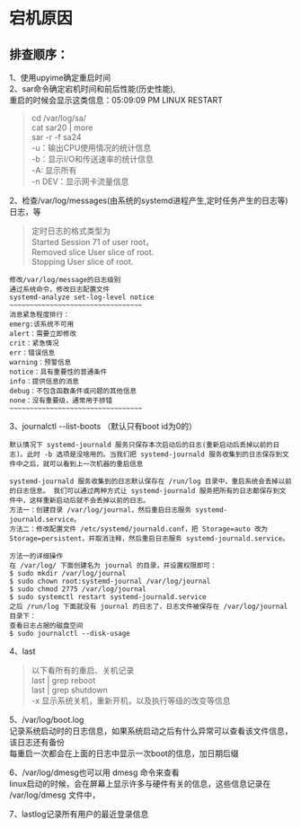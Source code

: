 # 宕机原因
## 排查顺序：
1、使用upyime确定重启时间  
2、sar命令确定宕机时间和前后性能(历史性能),    
重启的时候会显示这类信息：05:09:09 PM  LINUX RESTART
> cd /var/log/sa/  
cat sar20 | more  
sar -r -f sa24  
-u：输出CPU使用情况的统计信息  
-b：显示I/O和传送速率的统计信息  
-A:  显示所有  
-n DEV：显示网卡流量信息


2、检查/var/log/messages(由系统的systemd进程产生,定时任务产生的日志等)日志，等
> 定时日志的格式类型为  
Started Session 71 of user root，  
Removed slice User slice of root.  
Stopping User slice of root.  

```
修改/var/log/message的日志级别
通过系统命令，修改日志配置文件
systemd-analyze set-log-level notice
~~~~~~~~~~~~~~~~~~~~~~~~~~~~~~~~~
消息紧急程度排行：
emerg:该系统不可用
alert：需要立即修改
crit：紧急情况
err：错误信息
warning：预警信息
notice：具有重要性的普通条件
info：提供信息的消息
debug：不包含函数条件或问题的其他信息
none：没有重要级，通常用于排错
~~~~~~~~~~~~~~~~~~~~~~~~~~~~~~~~~
```
3、journalctl --list-boots （默认只有boot id为0的）
```
默认情况下 systemd-journald 服务只保存本次启动后的日志(重新启动后丢掉以前的日志)。此时 -b 选项是没啥用的。当我们把 systemd-journald 服务收集到的日志保存到文件中之后，就可以看到上一次机器的重启信息

systemd-journald 服务收集到的日志默认保存在 /run/log 目录中，重启系统会丢掉以前的日志信息。 我们可以通过两种方式让 systemd-journald 服务把所有的日志都保存到文件中，这样重新启动后就不会丢掉以前的日志。
方法一：创建目录 /var/log/journal，然后重启日志服务 systemd-journald.service。
方法二：修改配置文件 /etc/systemd/journald.conf，把 Storage=auto 改为 Storage=persistent，并取消注释，然后重启日志服务 systemd-journald.service。

方法一的详细操作
在 /var/log/ 下面创建名为 journal 的目录，并设置权限即可：
$ sudo mkdir /var/log/journal
$ sudo chown root:systemd-journal /var/log/journal
$ sudo chmod 2775 /var/log/journal
$ sudo systemctl restart systemd-journald.service
之后 /run/log 下面就没有 journal 的日志了，日志文件被保存在 /var/log/journal 目录下：
查看日志占据的磁盘空间
$ sudo journalctl --disk-usage
```

4、last
> 以下看所有的重启、关机记录  
last | grep reboot  
last | grep shutdown  
-x 显示系统关机，重新开机，以及执行等级的改变等信息  

5、/var/log/boot.log   
 记录系统启动时的日志信息，如果系统启动之后有什么异常可以查看该文件信息，该日志还有备份  
每重启一次都会在上面的日志中显示一次boot的信息，加日期后缀  

6、/var/log/dmesg也可以用 dmesg 命令来查看  
linux启动的时候，会在屏幕上显示许多与硬件有关的信息，这些信息记录在 /var/log/dmesg 文件中，  


7、lastlog记录所有用户的最近登录信息  




